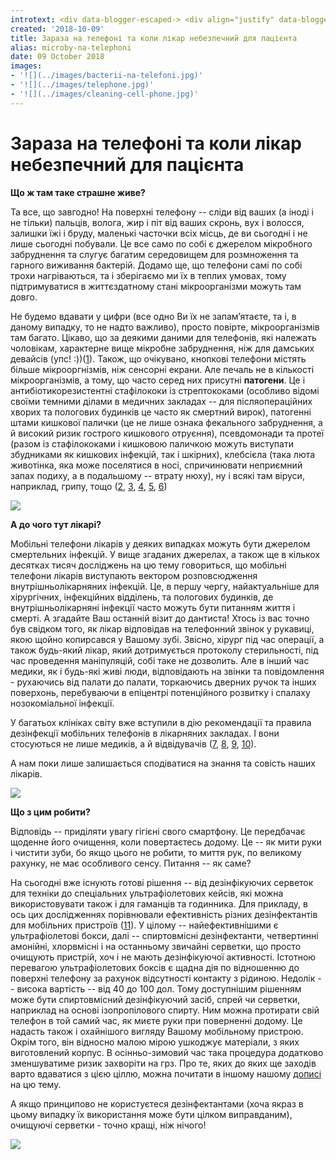 ```yaml
---
introtext: <div data-blogger-escaped-> <div align="justify" data-blogger-escaped-> <p><span data-blogger-escaped->З дитинства ми знаємо про “мікроби під бильцем унітазу”, але майже ніхто не задумується про зоопарк на поверхні мобільного телефона.</span></p> <p><span data-blogger-escaped->Воно й не дивно – ми вмикаємо і вимикаємо будильник, лежачи в ліжку, далі готуємо їжу, сидимо за обіднім та робочим столом, користуємося транспортом і туалетом, займаємося в спортзалі, і це все часто із телефоном в руках. </span></p> </div> <div align="justify" data-blogger-escaped-> <p><span data-blogger-escaped->Мама вчила мити руки, коли повертаєшся додому, до та після їжі, коли погладиш кота чи скористаєшся туалетом. Та чи має це все сенс, якщо не очищувати свій телефон?</span></p> </div> <div align="justify" data-blogger-escaped-></div> </div>
created: '2018-10-09'
title: Зараза на телефоні та коли лікар небезпечний для пацієнта
alias: microby-na-telephoni
date: 09 October 2018
images:
- '![](../images/bacterii-na-telefoni.jpg)'
- '![](../images/telephone.jpg)'
- '![](../images/cleaning-cell-phone.jpg)'
---
```


# Зараза на телефоні та коли лікар небезпечний для пацієнта

**Що ж там таке страшне живе?**

Та все, що завгодно! На поверхні телефону -- сліди від ваших (а іноді і не тільки) пальців, волога, жир і піт від ваших скронь, вух і волосся, залишки їжі і бруду, маленькі часточки всіх місць, де ви сьогодні і не лише сьогодні побували. Це все само по собі є джерелом мікробного забруднення та слугує багатим середовищем для розмноження та гарного виживання бактерій. Додамо ще, що телефони самі по собі трохи нагріваються, та і зберігаємо ми їх в теплих умовах, тому підтримуватися в життєздатному стані мікроорганізми можуть там довго.

Не будемо вдавати у цифри (все одно Ви їх не запамʼятаєте, та і, в даному випадку, то не надто важливо), просто повірте, мікроорганізмів там багато. Цікаво, що за деякими даними для телефонів, які належать чоловікам, характерне вище мікробне забруднення, ніж для дамських девайсів (упс! :))([1](https://www.ncbi.nlm.nih.gov/pmc/articles/PMC6086206/)). Також, що очікувано, кнопкові телефони містять більше мікрооргнізмів, ніж сенсорні екрани. Але печаль не в кількості мікроорганізмів, а тому, що часто серед них присутні **патогени**. Це і антибіотикорезистентні стафілококи із стрептококами (особливо відомі своїми темними ділами в медичних закладах -- для післяопераційних хворих та пологових будинків це часто як смертний вирок), патогенні штами кишкової палички (це не лише ознака фекального забруднення, а й високий ризик гострого кишкового отруєння), псевдомонади та протеї (разом із стафілококами і кишковою паличкою можуть виступати збудниками як кишкових інфекцій, так і шкірних), клебсієла (така люта животінка, яка може поселятися в носі, спричинювати неприємний запах подиху, а в подальшому -- втрату нюху), ну і всякі там віруси, наприклад, грипу, тощо ([2](http://www.sciencepub.net/rural/0102/wro09_0102_10_69_72.pdf), [3](https://www.ncbi.nlm.nih.gov/pubmed/26322292), [4](https://www.ncbi.nlm.nih.gov/pubmed/26517478), [5](https://www.ncbi.nlm.nih.gov/pubmed/21809281), [6](https://journals.plos.org/plosone/article?id=10.1371/journal.pone.0027932))

![](../images/bacterii-na-telefoni.jpg)

**А до чого тут лікарі?**

Мобільні телефони лікарів у деяких випадках можуть бути джерелом смертельних інфекцій. У вище згаданих джерелах, а також ще в кількох десятках тисяч досліджень на цю тему говориться, що мобільні телефони лікарів виступають вектором розповсюдження внутрішньолікарняних інфекцій. Це, в першу чергу, найактуальніше для хірургічних, інфекційних відділень, та пологових будинків, де внутрішньолікарняні інфекції часто можуть бути питанням життя і смерті. А згадайте Ваш останній візит до дантиста! Хтось із вас точно був свідком того, як лікар відповідав на телефонний звінок у рукавиці, якою щойно копирсався у Вашому зубі. Звісно, хірург під час операції, а також будь-який лікар, який дотримується протоколу стерильності, під час проведення маніпуляцій, собі таке не дозволить. Але в інший час медики, як і будь-які живі люди, відповідають на звінки та повідомлення - рухаючись від палати до палати, торкаючись дверних ручок та інших поверхонь, перебуваючи в епіцентрі потенційного розвитку і спалаху нозокоміальної інфекції.

У багатьох клініках світу вже вступили в дію рекомендації та правила дезінфекції мобільних телефонів в лікарняних закладах. І вони стосуються не лише медиків, а й відвідувачів ([7](https://www.ncbi.nlm.nih.gov/pmc/articles/PMC4608137/), [8](https://techdataukinfo.co.uk/microsites/public-sector/docs/otterbox/Disinfection%20of%20Mobile%20Devices%20Final%2010-13.pdf), [9](https://www.ncbi.nlm.nih.gov/pmc/articles/PMC3758047/), [10](https://www.sciencedirect.com/science/article/pii/S2213879X15000942)).

А нам поки лише залишається сподіватися на знання та совість наших лікарів.

![](../images/telephone.jpg)

**Що з цим робити?**

Відповідь -- приділяти увагу гігієні свого смартфону. Це передбачає щоденне його очищення, коли повертаєтесь додому. Це -- як мити руки і чистити зуби, бо якщо цього не робити, то миття рук, по великому рахунку, не має особливого сенсу. Питання -- як саме?

На сьогодні вже існують готові рішення -- від дезінфікуючих серветок для техніки до спеціальних ультрафіолетових кейсів, які можна використовувати також і для гаманців та годинника. Для прикладу, в ось цих дослідженнях порівнювали ефективність різних дезінфектантів для мобільних пристроїв ([11](https://www.ncbi.nlm.nih.gov/pubmed/29402348)). У цілому -- найефективнішими є ультрафіолетові бокси, далі -- спиртовмісні дезінфектанти, четвертинні амонійні, хлорвмісні і на останньому звичайні серветки, що просто очищують пристрій, хоч і не мають дезінфікуючої активності. Істотною перевагою ультрафіолетових боксів є щадна дія по відношенню до поверхні телефону за рахунок відсутності контакту з рідиною. Недолік -- висока вартість -- від 40 до 100 дол. Тому доступнішим рішенням може бути спиртовмісний дезінфікуючий засіб, спрей чи серветки, наприклад на основі ізопропілового спирту. Ним можна протирати свій телефон в той самий час, як миєте руки при поверненні додому. Це надасть також і охайнішого вигляду Вашому мобільному пристрою. Окрім того, він відносно малою мірою ушкоджує матеріали, з яких виготовлений корпус. В осінньо-зимовий час така процедура додатково зменшуватиме ризик захворіти на грз. Про те, яких до яких ще заходів варто вдаватися з цією ціллю, можна почитати в іншому нашому [дописі](komu-naspravdi-potriben-bezdrizhdzhovyi-khlib.html) на цю тему.

А якщо принципово не користуєтеся дезінфектантами (хоча якраз в цьому випадку їх використання може бути цілком виправданим), очищуючі серветки - точно кращі, ніж нічого!

![](../images/cleaning-cell-phone.jpg)

